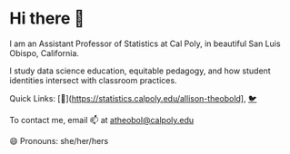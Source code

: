 # Hi there 👋

I am an Assistant Professor of Statistics at Cal Poly, in beautiful San Luis Obispo, California. 

I study data science education, equitable pedagogy, and how student identities intersect with classroom practices. 

Quick Links: [🔗](https://statistics.calpoly.edu/allison-theobold], [🐦](https://twitter.com/mtstatistics)

To contact me, email 📫 at atheobol@calpoly.edu

😄 Pronouns: she/her/hers

<!--
- 🔭 I’m currently working on ...
- 🌱 I’m currently learning ...
- 👯 I’m looking to collaborate on ...
- 💬 Ask me about ...
- 📫 How to reach me: ...
- 😄 Pronouns: ...
- ⚡ Fun fact: ...
-->
